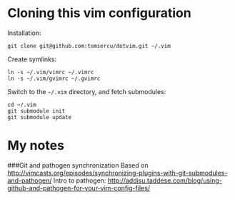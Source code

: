Cloning this vim configuration
==============================
Installation:

    git clone git@github.com:tomsercu/dotvim.git ~/.vim

Create symlinks:

    ln -s ~/.vim/vimrc ~/.vimrc
    ln -s ~/.vim/gvimrc ~/.gvimrc

Switch to the `~/.vim` directory, and fetch submodules:

    cd ~/.vim
    git submodule init
    git submodule update

My notes
========
###Git and pathogen synchronization
Based on http://vimcasts.org/episodes/synchronizing-plugins-with-git-submodules-and-pathogen/ 
Intro to pathogen: http://addisu.taddese.com/blog/using-github-and-pathogen-for-your-vim-config-files/

